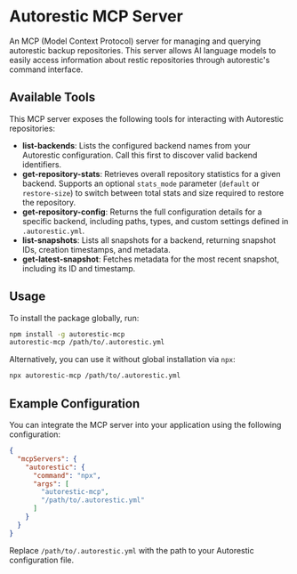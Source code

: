 # Autorestic MCP Server

An MCP (Model Context Protocol) server for managing and querying autorestic backup repositories. This server allows AI language models to easily access information about restic repositories through autorestic's command interface.

## Available Tools

This MCP server exposes the following tools for interacting with Autorestic repositories:

- **list-backends**: Lists the configured backend names from your Autorestic configuration. Call this first to discover valid backend identifiers.
- **get-repository-stats**: Retrieves overall repository statistics for a given backend. Supports an optional `stats_mode` parameter (`default` or `restore-size`) to switch between total stats and size required to restore the repository.
- **get-repository-config**: Returns the full configuration details for a specific backend, including paths, types, and custom settings defined in `.autorestic.yml`.
- **list-snapshots**: Lists all snapshots for a backend, returning snapshot IDs, creation timestamps, and metadata.
- **get-latest-snapshot**: Fetches metadata for the most recent snapshot, including its ID and timestamp.

## Usage

To install the package globally, run:

```bash
npm install -g autorestic-mcp
autorestic-mcp /path/to/.autorestic.yml

```

Alternatively, you can use it without global installation via `npx`:

```bash
npx autorestic-mcp /path/to/.autorestic.yml
```

## Example Configuration

You can integrate the MCP server into your application using the following configuration:

```json
{
  "mcpServers": {
    "autorestic": {
      "command": "npx",
      "args": [
        "autorestic-mcp",
        "/path/to/.autorestic.yml"
      ]
    }
  }
}
```

Replace `/path/to/.autorestic.yml` with the path to your Autorestic configuration file.

